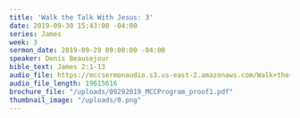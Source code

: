 ```yaml
---
title: 'Walk the Talk With Jesus: 3'
date: 2019-09-30 15:43:00 -04:00
series: James
week: 3
sermon_date: 2019-09-29 09:00:00 -04:00
speaker: Denis Beausejour
bible_text: James 2:1-13
audio_file: https://mccsermonaudio.s3.us-east-2.amazonaws.com/Walk+the+Talk+with+Jesus/Walk+the+Talk+with+Jesus+Week+3.lite.mp3
audio_file_length: 19615616
brochure_file: "/uploads/09292019_MCCProgram_proof1.pdf"
thumbnail_image: "/uploads/0.png"
---
```



